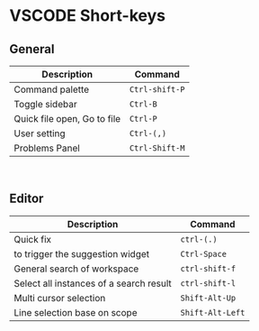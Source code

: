 # VSCODE Short-keys

## General

| Description                 | Command        |
| --------------------------- | -------------- |
| Command palette             | `Ctrl-shift-P` |
| Toggle sidebar              | `Ctrl-B`       |
| Quick file open, Go to file | `Ctrl-P`       |
| User setting                | `Ctrl-(,)`     |
| Problems Panel              | `Ctrl-Shift-M` |

&nbsp;

## Editor

| Description                             | Command          |
| --------------------------------------- | ---------------- |
| Quick fix                               | `ctrl-(.)`       |
| to trigger the suggestion widget        | `Ctrl-Space`     |
| General search of workspace             | `ctrl-shift-f`   |
| Select all instances of a search result | `ctrl-shift-l`   |
| Multi cursor selection                  | `Shift-Alt-Up`   |
| Line selection base on scope            | `Shift-Alt-Left` |
